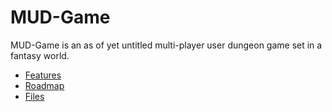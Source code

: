 # MUD-Game

MUD-Game is an as of yet untitled multi-player user dungeon game set in a fantasy world.

* [Features](features)
* [Roadmap](roadmap)
* [Files](files)
